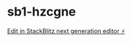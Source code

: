 # sb1-hzcgne

[Edit in StackBlitz next generation editor ⚡️](https://stackblitz.com/~/github.com/pramod32123/sb1-hzcgne)